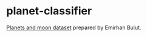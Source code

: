 # planet-classifier

[Planets and moon dataset](https://www.kaggle.com/datasets/emirhanai/planets-and-moons-dataset-ai-in-space) prepared by Emirhan Bulut. 